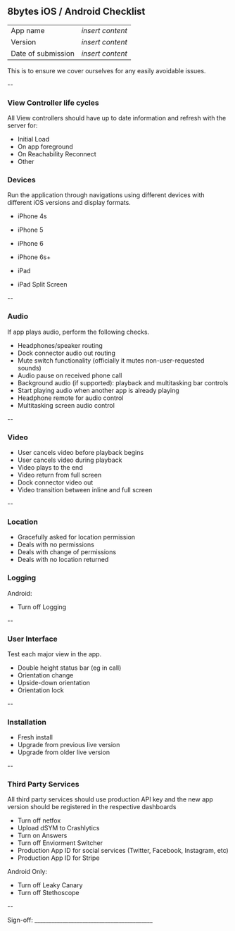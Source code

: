 ## 8bytes iOS / Android Checklist


|  |  |
|:-------------------------------------|-------------------------------------:|
| App name                             |      *insert content*                |
| Version                              |      *insert content*                |
| Date of submission                   |      *insert content*           |


This is to ensure we cover ourselves for any easily avoidable issues. 

--

### View Controller life cycles

All View controllers should have up to date information and refresh with the server for:
- Initial Load
- On app foreground
- On Reachability Reconnect
- Other

### Devices

Run the application through navigations using different devices with different iOS versions and display formats.

- iPhone 4s
- iPhone 5
- iPhone 6
- iPhone 6s+

- iPad
- iPad Split Screen

--

### Audio
If app plays audio, perform the following checks.

- Headphones/speaker routing
- Dock connector audio out routing
- Mute switch functionality (officially it mutes non-user-requested sounds)
- Audio pause on received phone call
- Background audio (if supported): playback and multitasking bar controls
- Start playing audio when another app is already playing
- Headphone remote for audio control
- Multitasking screen audio control

--

### Video

- User cancels video before playback begins
- User cancels video during playback 
- Video plays to the end
- Video return from full screen
- Dock connector video out
- Video transition between inline and full screen

--

### Location

- Gracefully asked for location permission
- Deals with no permissions
- Deals with change of permissions
- Deals with no location returned


### Logging

Android:
- Turn off Logging

--

### User Interface
Test each major view in the app.

- Double height status bar (eg in call)
- Orientation change
- Upside-down orientation
- Orientation lock 

--

### Installation

- Fresh install 
- Upgrade from previous live version
- Upgrade from older live version


--

### Third Party Services
All third party services should use production API key and the new app version should be registered in the respective dashboards

- Turn off netfox
- Upload dSYM to Crashlytics
- Turn on Answers  
- Turn off Enviorment Switcher
- Production App ID for social services (Twitter, Facebook, Instagram, etc)
- Production App ID for Stripe

Android Only:
- Turn off Leaky Canary
- Turn off Stethoscope


--

Sign-off: __________________________________________  
